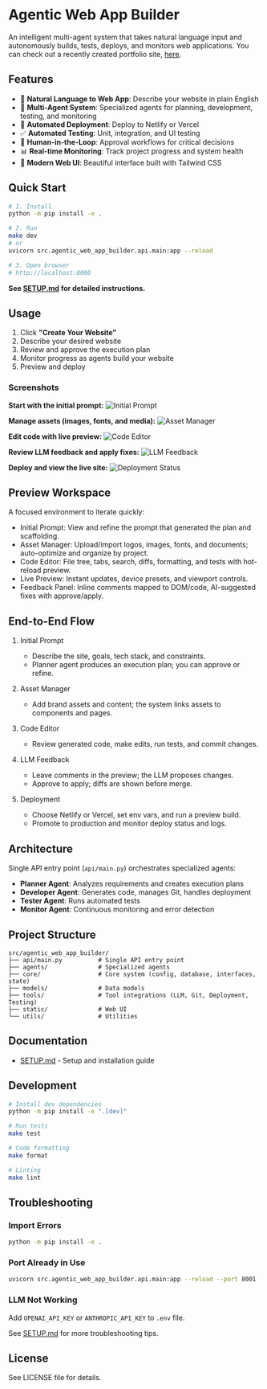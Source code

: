 # Agentic Web App Builder

An intelligent multi-agent system that takes natural language input and autonomously builds, tests, deploys, and monitors web applications. You can check out a recently created portfolio site, [here](https://68f6826594d264016b4b4404--jocular-cobbler-65bc49.netlify.app).

## Features

- 🤖 **Natural Language to Web App**: Describe your website in plain English
- 🧠 **Multi-Agent System**: Specialized agents for planning, development, testing, and monitoring
- 🚀 **Automated Deployment**: Deploy to Netlify or Vercel
- ✅ **Automated Testing**: Unit, integration, and UI testing
- 👤 **Human-in-the-Loop**: Approval workflows for critical decisions
- 📊 **Real-time Monitoring**: Track project progress and system health
- 🎨 **Modern Web UI**: Beautiful interface built with Tailwind CSS

## Quick Start

```bash
# 1. Install
python -m pip install -e .

# 2. Run
make dev
# or
uvicorn src.agentic_web_app_builder.api.main:app --reload

# 3. Open browser
# http://localhost:8000
```

**See [SETUP.md](SETUP.md) for detailed instructions.**

## Usage

1. Click **"Create Your Website"**
2. Describe your desired website
3. Review and approve the execution plan
4. Monitor progress as agents build your website
5. Preview and deploy

### Screenshots

**Start with the initial prompt:**
![Initial Prompt](Screenshots/Fill-In-Details.png)

**Manage assets (images, fonts, and media):**
![Asset Manager](Screenshots/Asset-Manager.png)

**Edit code with live preview:**
![Code Editor](Screenshots/Code-Editor.png)

**Review LLM feedback and apply fixes:**
![LLM Feedback](Screenshots/Feedback-and-Preview.png)

**Deploy and view the live site:**
![Deployment Status](Screenshots/Deployed-Site.png)

## Preview Workspace

A focused environment to iterate quickly:

- Initial Prompt: View and refine the prompt that generated the plan and scaffolding.
- Asset Manager: Upload/import logos, images, fonts, and documents; auto-optimize and organize by project.
- Code Editor: File tree, tabs, search, diffs, formatting, and tests with hot-reload preview.
- Live Preview: Instant updates, device presets, and viewport controls.
- Feedback Panel: Inline comments mapped to DOM/code, AI-suggested fixes with approve/apply.

## End-to-End Flow

1. Initial Prompt

   - Describe the site, goals, tech stack, and constraints.
   - Planner agent produces an execution plan; you can approve or refine.

2. Asset Manager

   - Add brand assets and content; the system links assets to components and pages.

3. Code Editor

   - Review generated code, make edits, run tests, and commit changes.

4. LLM Feedback

   - Leave comments in the preview; the LLM proposes changes.
   - Approve to apply; diffs are shown before merge.

5. Deployment
   - Choose Netlify or Vercel, set env vars, and run a preview build.
   - Promote to production and monitor deploy status and logs.

## Architecture

Single API entry point (`api/main.py`) orchestrates specialized agents:

- **Planner Agent**: Analyzes requirements and creates execution plans
- **Developer Agent**: Generates code, manages Git, handles deployment
- **Tester Agent**: Runs automated tests
- **Monitor Agent**: Continuous monitoring and error detection

## Project Structure

```
src/agentic_web_app_builder/
├── api/main.py          # Single API entry point
├── agents/              # Specialized agents
├── core/                # Core system (config, database, interfaces, state)
├── models/              # Data models
├── tools/               # Tool integrations (LLM, Git, Deployment, Testing)
├── static/              # Web UI
└── utils/               # Utilities
```

## Documentation

- [SETUP.md](SETUP.md) - Setup and installation guide

## Development

```bash
# Install dev dependencies
python -m pip install -e ".[dev]"

# Run tests
make test

# Code formatting
make format

# Linting
make lint
```

## Troubleshooting

### Import Errors

```bash
python -m pip install -e .
```

### Port Already in Use

```bash
uvicorn src.agentic_web_app_builder.api.main:app --reload --port 8001
```

### LLM Not Working

Add `OPENAI_API_KEY` or `ANTHROPIC_API_KEY` to `.env` file.

See [SETUP.md](SETUP.md) for more troubleshooting tips.

## License

See LICENSE file for details.
